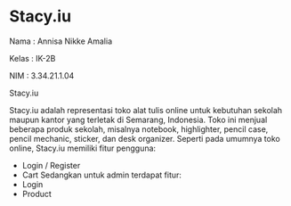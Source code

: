 # Stacy.iu

Nama  : Annisa Nikke Amalia

Kelas : IK-2B

NIM   : 3.34.21.1.04



Stacy.iu

Stacy.iu adalah representasi toko alat tulis online untuk kebutuhan sekolah maupun kantor yang terletak di Semarang, Indonesia. Toko ini menjual beberapa produk sekolah, misalnya notebook, highlighter, pencil case, pencil mechanic, sticker, dan desk organizer. 
Seperti pada umumnya toko online, Stacy.iu memiliki fitur pengguna:
- Login / Register
- Cart
Sedangkan untuk admin terdapat fitur:
- Login
- Product
